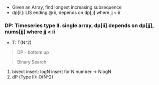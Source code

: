 - Given an Array, find longest increasing subsequence
- dp[ii]: LIS ending @ ii, depends on dp[jj] where jj < ii

### DP: Timeseries type II. single array, dp[ii] depends on dp[jj], nums[jj] where jj < ii

- T: T(N^2)

> DP - bottom up

> Binary Search

1. bisect insert: logN insert for N number -> NlogN
2. dP (Type II): O(N^2)
